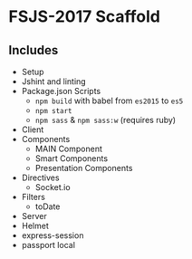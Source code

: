 # FSJS-2017 Scaffold

## Includes
 - Setup
  - Jshint and linting
  - Package.json Scripts
    - `npm build` with babel from `es2015` to `es5`
    - `npm start`
    - `npm sass` & `npm sass:w` (requires ruby)
 - Client
  - Components
    - MAIN Component
    - Smart Components
    - Presentation Components
  - Directives
    - Socket.io
  - Filters
    - toDate
 - Server
  - Helmet
  - express-session
  - passport local
